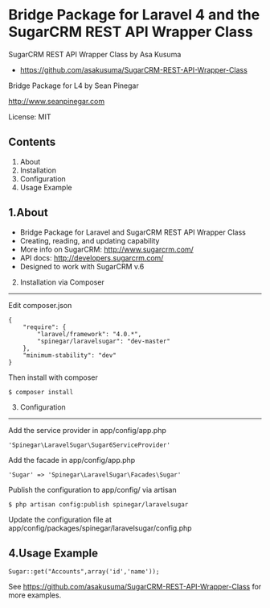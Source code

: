 Bridge Package for Laravel 4 and the SugarCRM REST API Wrapper Class
=========================================================
SugarCRM REST API Wrapper Class by Asa Kusuma
 - https://github.com/asakusuma/SugarCRM-REST-API-Wrapper-Class

Bridge Package for L4 by Sean Pinegar

http://www.seanpinegar.com

License: MIT


Contents
--------
1. About
2. Installation
3. Configuration
4. Usage Example


1.About
-------
- Bridge Package for Laravel and SugarCRM REST API Wrapper Class
- Creating, reading, and updating capability
- More info on SugarCRM: http://www.sugarcrm.com/
- API docs: http://developers.sugarcrm.com/
- Designed to work with SugarCRM v.6

2. Installation via Composer
----------------------------
Edit composer.json

	{
		"require": {
			"laravel/framework": "4.0.*",
			"spinegar/laravelsugar": "dev-master"
		},
		"minimum-stability": "dev"
	}

Then install with composer

	$ composer install


3. Configuration
----------------
Add the service provider in app/config/app.php

	'Spinegar\LaravelSugar\Sugar6ServiceProvider'
	
Add the facade in app/config/app.php

	'Sugar' => 'Spinegar\LaravelSugar\Facades\Sugar'
	
Publish the configuration to app/config/ via artisan

	$ php artisan config:publish spinegar/laravelsugar
	
Update the configuration file at app/config/packages/spinegar/laravelsugar/config.php


4.Usage Example
---------------

	Sugar::get("Accounts",array('id','name'));
	
See https://github.com/asakusuma/SugarCRM-REST-API-Wrapper-Class for more examples.

